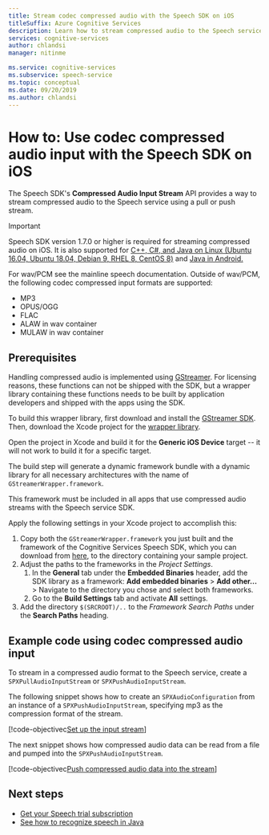 ```yaml
---
title: Stream codec compressed audio with the Speech SDK on iOS
titleSuffix: Azure Cognitive Services
description: Learn how to stream compressed audio to the Speech service with the Speech SDK on iOS.
services: cognitive-services
author: chlandsi
manager: nitinme

ms.service: cognitive-services
ms.subservice: speech-service
ms.topic: conceptual
ms.date: 09/20/2019
ms.author: chlandsi
---
```


# How to: Use codec compressed audio input with the Speech SDK on iOS

The Speech SDK's **Compressed Audio Input Stream** API provides a way to stream compressed audio to the Speech service using a pull or push stream.

> [!IMPORTANT]
> Speech SDK version 1.7.0 or higher is required for streaming compressed audio on iOS. It is also supported for [C++, C#, and Java on Linux (Ubuntu 16.04, Ubuntu 18.04, Debian 9, RHEL 8, CentOS 8)](how-to-use-codec-compressed-audio-input-streams.md) and [Java in Android.](how-to-use-codec-compressed-audio-input-streams-android.md)

For wav/PCM see the mainline speech documentation. Outside of wav/PCM, the following codec compressed input formats are supported:

- MP3
- OPUS/OGG
- FLAC
- ALAW in wav container
- MULAW in wav container

## Prerequisites

Handling compressed audio is implemented using [GStreamer](https://gstreamer.freedesktop.org). For licensing reasons, these functions can not be shipped with the SDK, but a wrapper library containing these functions needs to be built by application developers and shipped with the apps using the SDK.

To build this wrapper library, first download and install the [GStreamer SDK](https://gstreamer.freedesktop.org/data/pkg/ios/1.16.0/gstreamer-1.0-devel-1.16.0-ios-universal.pkg). Then, download the Xcode project for the [wrapper library](https://github.com/Azure-Samples/cognitive-services-speech-sdk/tree/master/samples/objective-c/ios/compressed-streams/GStreamerWrapper).

Open the project in Xcode and build it for the **Generic iOS Device** target -- it will not work to build it for a specific target.

The build step will generate a dynamic framework bundle with a dynamic library for all necessary architectures with the name of `GStreamerWrapper.framework`.

This framework must be included in all apps that use compressed audio streams with the Speech service SDK.

Apply the following settings in your Xcode project to accomplish this:

1. Copy both the `GStreamerWrapper.framework` you just built and the framework of the Cognitive Services Speech SDK, which you can download from [here](https://aka.ms/csspeech/iosbinary), to the directory containing your sample project.
1. Adjust the paths to the frameworks in the _Project Settings_.
   1. In the **General** tab under the **Embedded Binaries** header, add the SDK library as a framework: **Add embedded binaries** > **Add other...** > Navigate to the directory you chose and select both frameworks.
   1. Go to the **Build Settings** tab and activate **All** settings.
1. Add the directory `$(SRCROOT)/..` to the _Framework Search Paths_ under the **Search Paths** heading.

## Example code using codec compressed audio input

To stream in a compressed audio format to the Speech service, create a `SPXPullAudioInputStream` or `SPXPushAudioInputStream`.

The following snippet shows how to create an `SPXAudioConfiguration` from an instance of a `SPXPushAudioInputStream`, specifying mp3 as the compression format of the stream.

[!code-objectivec[Set up the input stream](~/samples-cognitive-services-speech-sdk/samples/objective-c/ios/compressed-streams/CompressedStreamsSample/CompressedStreamsSample/ViewController.m?range=66-77&highlight=2-11)]

The next snippet shows how compressed audio data can be read from a file and pumped into the `SPXPushAudioInputStream`.

[!code-objectivec[Push compressed audio data into the stream](~/samples-cognitive-services-speech-sdk/samples/objective-c/ios/compressed-streams/CompressedStreamsSample/CompressedStreamsSample/ViewController.m?range=105-151&highlight=19-44)]

## Next steps

- [Get your Speech trial subscription](https://azure.microsoft.com/try/cognitive-services/)
- [See how to recognize speech in Java](~/articles/cognitive-services/Speech-Service/quickstarts/speech-to-text-from-microphone.md?pivots=programming-language-java)
